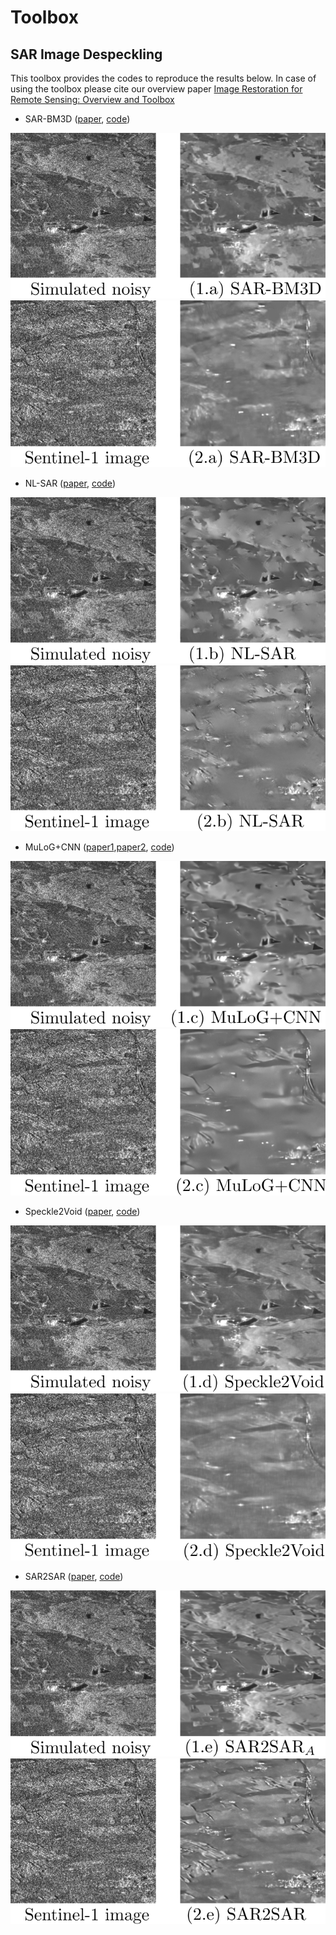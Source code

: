 # Toolbox

## SAR Image Despeckling

This toolbox provides the codes to reproduce the results below. In case of using the toolbox please cite our overview paper [Image Restoration for Remote Sensing: Overview and Toolbox](https://arxiv.org/abs/2107.00557)

- SAR-BM3D ([paper](https://ieeexplore.ieee.org/abstract/document/6564458?casa_token=0kPZY3PCIWQAAAAA:zX4dRU97MNB8WZFzbblMyueVn5QoLEgE7poZ4DRfBNCVLCsXjeAAQglwJsZbDDR65Hpqaqf4), [code](http://www.grip.unina.it/web-download.html?dir=JSROOT/SAR-BM3D))


![simu_SARBM3D](./img/simu_SARBM3D.png)
![real_SARBM3D](./img/real_SARBM3D.png)

- NL-SAR ([paper](https://scholar.google.com/scholar_url?url=https://ieeexplore.ieee.org/iel7/36/4358812/06905794.pdf%3Fcasa_token%3DvWHC9cshbxQAAAAA:cIdkE6aVbxXByga6knKY62NdoCu3t4gmM_6Ti_5v8mtWcWG6ftyHF876bOzfv39Ex3d3Iy4f&hl=fr&sa=T&oi=gsb-gga&ct=res&cd=0&d=16195860779042671272&ei=ZGXMYKSoNYjcmwG-64WICg&scisig=AAGBfm1PseS8p6LGGtv2MxXAw9L16H91cw), [code](https://www.charles-deledalle.fr/pages/nlsar.php))


![simu_NLSAR](./img/simu_NLSAR.png)
![real_NLSAR](./img/real_NLSAR.png)

- MuLoG+CNN ([paper1](https://scholar.google.com/scholar_url?url=https://ieeexplore.ieee.org/iel7/83/4358840/07944674.pdf%3Fcasa_token%3DA7u8mWTc7kIAAAAA:WH8ncjT0xu2NCpm7q57acd_Fc1lIBKdSOoajAlESItkSjiIqlFtj1rKXutddOGx22XBVX7Os&hl=fr&sa=T&oi=gsb-gga&ct=res&cd=0&d=6355785246459597091&ei=2WXMYP_wNsvhmQGx5IX4Cw&scisig=AAGBfm2we1Fn87WuVe6wo-XR5_3yfNas6w),[paper2](https://scholar.google.com/scholar_url?url=https://www.mdpi.com/2072-4292/12/16/2636/pdf&hl=fr&sa=T&oi=gsb-gga&ct=res&cd=0&d=15539376496507122988&ei=82XMYLHNGYXSmAGuvJ7YDw&scisig=AAGBfm2htZPDFVoRt29_oIe0NWRPuGQGPw), [code](https://www.charles-deledalle.fr/pages/mulog.php))


![simu_MuLoG](./img/simu_MuLoG.png)
![real_MuLoG](./img/real_MuLoG.png)

- Speckle2Void ([paper](https://scholar.google.com/scholar_url?url=https://ieeexplore.ieee.org/iel7/36/4358812/09383788.pdf%3Fcasa_token%3DERkCSfuyRQkAAAAA:yLo4vQurfnYR4VHImwuySazPbVsSAe7MlheWCDqogTUmX5xO1043MT_a9pz8_F01qr-CJF3K&hl=fr&sa=T&oi=gsb-gga&ct=res&cd=0&d=9057156299631691230&ei=fWbMYMWcKM6Fy9YP28-JiAM&scisig=AAGBfm0ei8BVsinYAQsypGbXwB7NGiOwpg), [code](https://github.com/diegovalsesia/speckle2void))

![simu_S2V](./img/simu_S2V.png)
![real_S2V](./img/real_S2V.png)

- SAR2SAR ([paper](https://scholar.google.com/scholar_url?url=https://ieeexplore.ieee.org/iel7/4609443/9314330/09399231.pdf&hl=fr&sa=T&oi=gsb-gga&ct=res&cd=0&d=9916710335779332870&ei=y2bMYLi-LojcmwG-64WICg&scisig=AAGBfm06WlK7OnvMmzV5w-nPPD5arVSgFg), [code](https://gitlab.telecom-paris.fr/ring/sar2sar))


![simu_S2S](./img/simu_S2S.png)
![real_S2S](./img/real_S2S.png)







